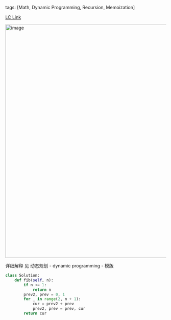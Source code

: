 tags: [Math, Dynamic Programming, Recursion, Memoization]

[LC Link](https://www.google.com/search?q=leetcode+509&oq=leetcode+509&aqs=chrome..69i57j0i512j0i20i263i512j0i390l5.3579j1j1&sourceid=chrome&ie=UTF-8)

<img width="732" alt="image" src="https://user-images.githubusercontent.com/41789327/180949940-1ccc873c-5a48-4caa-bbd3-2763f09df6ba.png">

详细解释 见 动态规划 - dynamic programming - 模版
```python
class Solution:
	def fib(self, n):
		if n <= 1:
			return n
		prev2, prev = 0, 1
		for _ in range(2, n + 1):
			cur = prev2 + prev
			prev2, prev = prev, cur
		return cur
```